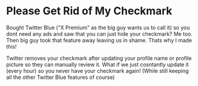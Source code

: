 # Please Get Rid of My Checkmark

Bought Twitter Blue ("X Premium" as the big guy wants us to call it) so you dont need any ads and saw that you can just hide your checkmark? Me too. Then big guy took that feature away leaving us in shame. Thats why I made this!

Twitter removes your checkmark after updating your profile name or profile picture so they can manually review it. What if we just cosntantly update it (every hour) so you never have your checkmark again! (While still keeping all the other Twitter Blue features of course)